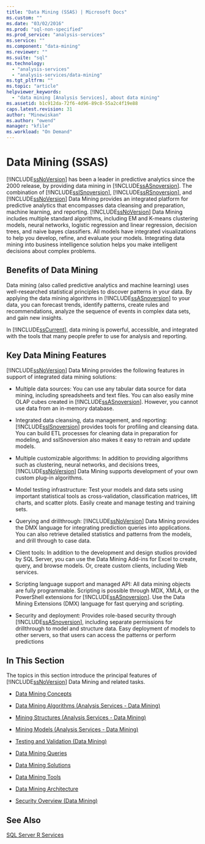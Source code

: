 ```yaml
---
title: "Data Mining (SSAS) | Microsoft Docs"
ms.custom: ""
ms.date: "03/02/2016"
ms.prod: "sql-non-specified"
ms.prod_service: "analysis-services"
ms.service: ""
ms.component: "data-mining"
ms.reviewer: ""
ms.suite: "sql"
ms.technology: 
  - "analysis-services"
  - "analysis-services/data-mining"
ms.tgt_pltfrm: ""
ms.topic: "article"
helpviewer_keywords: 
  - "data mining [Analysis Services], about data mining"
ms.assetid: b1c912da-72f6-4d96-89c8-55a2c4f19e88
caps.latest.revision: 31
author: "Minewiskan"
ms.author: "owend"
manager: "kfile"
ms.workload: "On Demand"
---
```

# Data Mining (SSAS)
  [!INCLUDE[ssNoVersion](../../includes/ssnoversion-md.md)] has been a leader in predictive analytics since the 2000 release, by providing data mining in [!INCLUDE[ssASnoversion](../../includes/ssasnoversion-md.md)]. The combination of [!INCLUDE[ssISnoversion](../../includes/ssisnoversion-md.md)], [!INCLUDE[ssRSnoversion](../../includes/ssrsnoversion-md.md)], and [!INCLUDE[ssNoVersion](../../includes/ssnoversion-md.md)] Data Mining provides an integrated platform for predictive analytics that encompasses data cleansing and preparation, machine learning, and reporting. [!INCLUDE[ssNoVersion](../../includes/ssnoversion-md.md)] Data Mining includes multiple standard algorithms, including EM and K-means clustering models, neural networks, logistic regression and linear regression, decision trees, and naive bayes classifiers. All models have integrated visualizations to help you develop, refine, and evaluate your models.  Integrating data mining into business intelligence solution helps you make intelligent decisions about complex problems.  
  
## Benefits of Data Mining  
 Data mining (also called predictive analytics and machine learning) uses well-researched statistical principles to discover patterns in your data. By applying the data mining algorithms in [!INCLUDE[ssASnoversion](../../includes/ssasnoversion-md.md)] to your data, you can forecast trends, identify patterns, create rules and recommendations, analyze the sequence of events in complex data sets, and gain new insights.  
  
 In [!INCLUDE[ssCurrent](../../includes/sscurrent-md.md)], data mining is powerful, accessible, and integrated with the tools that many people prefer to use for analysis and reporting.  
  
## Key Data Mining Features  
 [!INCLUDE[ssNoVersion](../../includes/ssnoversion-md.md)] Data Mining provides the following features in support of integrated data mining solutions:  
  
-   Multiple data sources: You can use any tabular data source for data mining, including spreadsheets and text files. You can also easily mine OLAP cubes created in [!INCLUDE[ssASnoversion](../../includes/ssasnoversion-md.md)]. However, you cannot use data from an in-memory database.  
  
-   Integrated data cleansing, data management, and reporting: [!INCLUDE[ssISnoversion](../../includes/ssisnoversion-md.md)] provides tools for profiling and cleansing data. You can build ETL processes for cleaning data in preparation for modeling, and ssISnoversion also makes it easy to retrain and update models.  
  
-   Multiple customizable algorithms: In addition to providing algorithms such as clustering, neural networks, and decisions trees, [!INCLUDE[ssNoVersion](../../includes/ssnoversion-md.md)] Data Mining supports development of your own custom plug-in algorithms.  
  
-   Model testing infrastructure: Test your models and data sets using important statistical tools as cross-validation, classification matrices, lift charts, and scatter plots. Easily create and manage testing and training sets.  
  
-   Querying and drillthrough: [!INCLUDE[ssNoVersion](../../includes/ssnoversion-md.md)] Data Mining provides the DMX language for integrating  prediction queries into applications. You can also retrieve detailed statistics and patterns from the models, and drill through to case data.  
  
-   Client tools: In addition to the development and design studios provided by SQL Server, you can use the Data Mining Add-ins for Excel to create, query, and browse models. Or, create custom clients, including Web services.  
  
-   Scripting language support and managed API: All data mining objects are fully programmable. Scripting is possible through MDX, XMLA, or the PowerShell extensions for [!INCLUDE[ssASnoversion](../../includes/ssasnoversion-md.md)]. Use the Data Mining Extensions (DMX) language for fast querying and scripting.  
  
-   Security and deployment: Provides role-based security through [!INCLUDE[ssASnoversion](../../includes/ssasnoversion-md.md)], including separate permissions for drillthrough to model and structure data. Easy deployment of models to other servers, so that users can access the patterns or perform predictions  
  
## In This Section  
 The topics in this section introduce the principal features of [!INCLUDE[ssNoVersion](../../includes/ssnoversion-md.md)] Data Mining and related tasks.  
  
-   [Data Mining Concepts](../../analysis-services/data-mining/data-mining-concepts.md)  
  
-   [Data Mining Algorithms &#40;Analysis Services - Data Mining&#41;](../../analysis-services/data-mining/data-mining-algorithms-analysis-services-data-mining.md)  
  
-   [Mining Structures &#40;Analysis Services - Data Mining&#41;](../../analysis-services/data-mining/mining-structures-analysis-services-data-mining.md)  
  
-   [Mining Models &#40;Analysis Services - Data Mining&#41;](../../analysis-services/data-mining/mining-models-analysis-services-data-mining.md)  
  
-   [Testing and Validation &#40;Data Mining&#41;](../../analysis-services/data-mining/testing-and-validation-data-mining.md)  
  
-   [Data Mining Queries](../../analysis-services/data-mining/data-mining-queries.md)  
  
-   [Data Mining Solutions](../../analysis-services/data-mining/data-mining-solutions.md)  
  
-   [Data Mining Tools](../../analysis-services/data-mining/data-mining-tools.md)  
  
-   [Data Mining Architecture](../../analysis-services/data-mining/data-mining-architecture.md)  
  
-   [Security Overview &#40;Data Mining&#41;](../../analysis-services/data-mining/security-overview-data-mining.md)  
  
## See Also  
 [SQL Server R Services](../../advanced-analytics/r-services/sql-server-r-services.md)  
  
  

